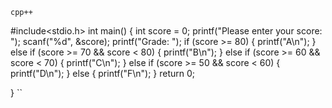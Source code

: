 ``cpp++``

#include<stdio.h>
int main() {
    int score = 0;
    printf("Please enter your score: ");
    scanf("%d", &score);
    printf("Grade: ");
    if (score >= 80) {
        printf("A\n");
    } else if (score >= 70 && score < 80) {
        printf("B\n");
    } else if (score >= 60 && score < 70) {
        printf("C\n");
    } else if (score >= 50 && score < 60) {
        printf("D\n");
    } else {
        printf("F\n");
    }
return 0;

}
``
